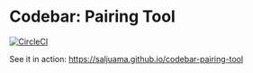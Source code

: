 # Codebar: Pairing Tool

[![CircleCI](https://circleci.com/gh/saljuama/codebar-pairing-tool.svg?style=svg)](https://circleci.com/gh/saljuama/saljuama.github.io)

See it in action: https://saljuama.github.io/codebar-pairing-tool
